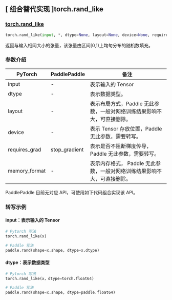 ## [ 组合替代实现 ]torch.rand_like

### [torch.rand_like](https://pytorch.org/docs/master/generated/torch.rand_like.html#torch.rand_like)
```python
torch.rand_like(input, *, dtype=None, layout=None, device=None, requires_grad=False, memory_format=torch.preserve_format)
```

返回与输入相同大小的张量，该张量由区间[0,1)上均匀分布的随机数填充。

### 参数介绍
| PyTorch       | PaddlePaddle | 备注                                                   |
| ------------- | ------------ | ------------------------------------------------------ |
| input         | -            | 表示输入的 Tensor                                   |
| dtype         | -            | 表示数据类型。               |
| layout        | -            | 表示布局方式，Paddle 无此参数，一般对网络训练结果影响不大，可直接删除。                   |
| device        | -            | 表示 Tensor 存放位置，Paddle 无此参数，需要转写。                   |
| requires_grad | stop_gradient            | 表示是否不阻断梯度传导，Paddle 无此参数，需要转写。 |
| memory_format | -            | 表示内存格式， Paddle 无此参数，一般对网络训练结果影响不大，可直接删除。               |

PaddlePaddle 目前无对应 API，可使用如下代码组合实现该 API。

### 转写示例
#### input：表示输入的 Tensor
```python
# Pytorch 写法
torch.rand_like(x)

# Paddle 写法
paddle.rand(shape=x.shape, dtype=x.dtype)
```

#### dtype：表示数据类型
```python
# Pytorch 写法
torch.rand_like(x，dtype=torch.float64)

# Paddle 写法
paddle.rand(shape=x.shape, dtype=paddle.float64)
```
